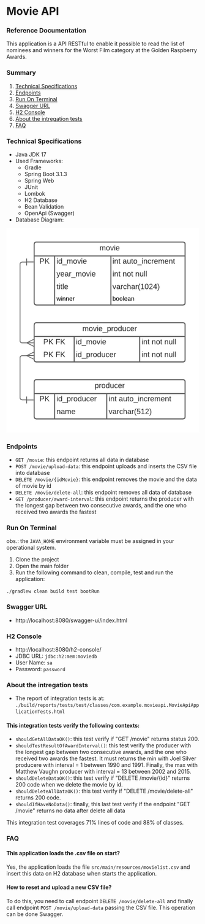 # Movie API

### Reference Documentation
This application is a API RESTful to enable it possible to read the list of nominees and winners for the Worst Film category at the Golden Raspberry Awards.

### Summary

1. [ Technical Specifications ](#technical-specifications)
2. [ Endpoints ](#endpoints)
3. [ Run On Terminal ](#run-on-terminal)
4. [ Swagger URL ](#swagger-url)
5. [ H2 Console ](#h2-console)
6. [ About the intregation tests ](#about-the-intregation-tests)
7. [ FAQ ](#faq)

### Technical Specifications
- Java JDK 17
- Used Frameworks:
    - Gradle
    - Spring Boot 3.1.3
    - Spring Web
    - JUnit
    - Lombok
    - H2 Database
    - Bean Validation
    - OpenApi (Swagger)
- Database Diagram:

![database-diagram.png](documents%2Fdatabase-diagram.png)

### Endpoints

- `GET /movie`: this endpoint returns all data in database
- `POST /movie/upload-data`: this endpoint uploads and inserts the CSV file into database
- `DELETE /movie/{idMovie}`: this endpoint removes the movie and the data of movie by id
- `DELETE /movie/delete-all`: this endpoint removes all data of database
- `GET /producer/award-interval`: this endpoint returns the producer with the longest gap between two consecutive awards, and the one who received two awards the fastest

### Run On Terminal
obs.: the `JAVA_HOME` environment variable must be assigned in your operational system.
1. Clone the project
2. Open the main folder
3. Run the following command to clean, compile, test and run the application:

`./gradlew clean build test bootRun`

### Swagger URL
- http://localhost:8080/swagger-ui/index.html

### H2 Console
- http://localhost:8080/h2-console/
- JDBC URL: `jdbc:h2:mem:moviedb`
- User Name: `sa`
- Password: `password`

### About the intregation tests
- The report of integration tests is at:
  `./build/reports/tests/test/classes/com.example.movieapi.MovieApiApplicationTests.html`
#### This integration tests verify the following contexts:
- `shouldGetAllDataOK()`: this test verify if "GET /movie" returns status 200.
- `shouldTestResultOfAwardInterval()`: this test verify the producer with the longest gap between two consecutive awards, and the one who received two awards the fastest. It must returns the min with Joel Silver producere with interval = 1 between 1990 and 1991. Finally, the max with Matthew Vaughn producer with interval = 13 between 2002 and 2015.
- `shouldDeleteDataOK()`: this test verify if "DELETE /movie/{id}" returns 200 code when we delete the movie by id.
- `shouldDeleteAllDataOK()`: this test verify if "DELETE /movie/delete-all" returns 200 code.
- `shouldIfHaveNoData()`: finally, this last test verify if the endpoint "GET /movie" returns no data after delete all data
  
This integration test coverages 71% lines of code and 88% of classes.

### FAQ

#### This application loads the .csv file on start?
Yes, the application loads the file `src/main/resources/movielist.csv` and insert this data on H2 database when starts the application.

#### How to reset and upload a new CSV file?
To do this, you need to call endpoint `DELETE /movie/delete-all` and finally call endpoint `POST /movie/upload-data` passing the CSV file. This operation can be done Swagger.
